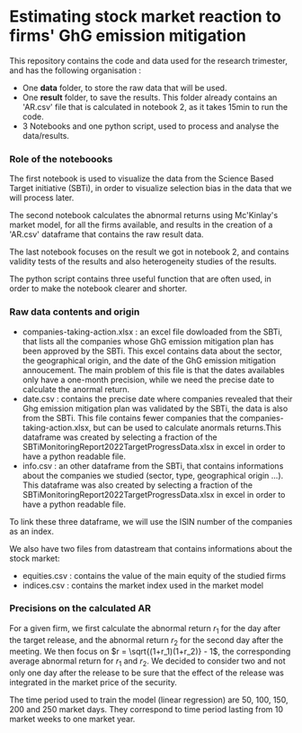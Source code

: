 # Estimating stock market reaction to firms' GhG emission mitigation

This repository contains the code and data used for the research trimester, and has the following organisation :

* One **data** folder, to store the raw data that will be used.
* One **result** folder, to save the results. This folder already contains an 'AR.csv' file that is calculated in notebook 2, as it takes 15min to run the code. 
* 3 Notebooks and one python script, used to process and analyse the data/results.

### Role of the noteboooks 

The first notebook is used to visualize the data from the Science Based Target initiative (SBTi), in order to visualize selection bias in the data that we will process later. 

The second notebook calculates the abnormal returns using Mc'Kinlay's market model, for all the firms available, and results in the creation of a 'AR.csv' dataframe that contains the raw result data.

The last notebook focuses on the result we got in notebook 2, and contains validity tests of the results and also heterogeneity studies of the results.

The python script contains three useful function that are often used, in order to make the notebook clearer and shorter. 

### Raw data contents and origin

* companies-taking-action.xlsx : an excel file dowloaded from the SBTi, that lists all the companies whose GhG emission mitigation plan has been approved by the SBTi. This excel contains data about the sector, the geographical origin, and the date of the GhG emission mitigation annoucement. The main problem of this file is that the dates availables only have a one-month precision, while we need the precise date to calculate the anormal return.
* date.csv : contains the precise date where companies revealed that their Ghg emission mitigation plan was validated by the SBTi, the data is also from the SBTi. This file contains fewer companies that the companies-taking-action.xlsx, but can be used to calculate anormals returns.This dataframe was created by selecting a fraction of the SBTiMonitoringReport2022TargetProgressData.xlsx in excel in order to have a python readable file.
* info.csv : an other dataframe from the SBTi, that contains informations about the companies we studied (sector, type, geographical origin ...). This dataframe was also created by selecting a fraction of the SBTiMonitoringReport2022TargetProgressData.xlsx in excel in order to have a python readable file.
  
To link these three dataframe, we will use the ISIN number of the companies as an index.
  
We also have two files from datastream that contains informations about the stock market:

* equities.csv : contains the value of the main equity of the studied firms
* indices.csv : contains the market index used in the market model

### Precisions on the calculated AR

For a given firm, we first calculate the abnormal return $r_1$ for the day after the target release, and the abnormal return $r_2$ for the second day after the meeting. We then focus on $r = \sqrt{(1+r_1)(1+r_2)} - 1$, the corresponding average abnormal return for $r_1$ and $r_2$. We decided to consider two and not only one day after the release to be sure that the effect of the release was integrated in the market price of the security. 

The time period used to train the model (linear regression) are 50, 100, 150, 200 and 250 market days. They correspond to time period lasting from 10 market weeks to one market year.